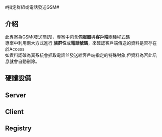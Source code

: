 #指定群組或電話發送GSM#

## 介紹

此專案為GSM(發送簡訊)，專案中包含**伺服器**與**客戶端**兩種程式碼<br>
專案中利用兩大方式進行
**族群性**或**電話號碼**，來確認客戶端傳送的資料是否存在於Access<br>如資料認確為真系統會抓取電話並發送給客戶端指定的特殊對象,但資料為否此訊息就會自動刪除。
## 硬體設備

## Server

## Client

## Registry